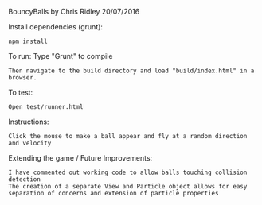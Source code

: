 BouncyBalls by Chris Ridley 20/07/2016

Install dependencies (grunt):

	npm install

To run:
	Type "Grunt" to compile

	Then navigate to the build directory and load "build/index.html" in a browser. 

To test:

	Open test/runner.html

Instructions:

	Click the mouse to make a ball appear and fly at a random direction and velocity

Extending the game / Future Improvements:

	I have commented out working code to allow balls touching collision detection
	The creation of a separate View and Particle object allows for easy separation of concerns and extension of particle properties
